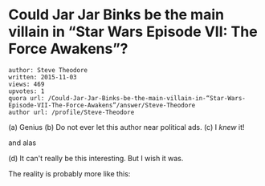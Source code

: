 # Could Jar Jar Binks be the main villain in “Star Wars Episode VII: The Force Awakens”?

	author: Steve Theodore
	written: 2015-11-03
	views: 469
	upvotes: 1
	quora url: /Could-Jar-Jar-Binks-be-the-main-villain-in-“Star-Wars-Episode-VII-The-Force-Awakens”/answer/Steve-Theodore
	author url: /profile/Steve-Theodore


(a) Genius
(b) Do not ever let this author near political ads.
(c) I _knew_ it!

and alas 

(d) It can't really be this interesting. But I wish it was.

The reality is probably more like this:




